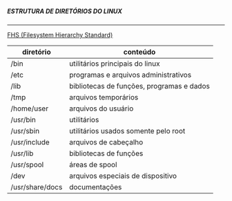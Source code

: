 
##### ESTRUTURA DE DIRETÓRIOS DO LINUX
***
[FHS (Filesystem Hierarchy Standard)](https://en.wikipedia.org/wiki/Filesystem_Hierarchy_Standard)

| diretório | conteúdo |
|---|---|
|/bin | utilitários principais do linux
|/etc | programas e arquivos administrativos
|/lib | bibliotecas de funções, programas e dados
|/tmp | arquivos temporários
|/home/user | arquivos do usuário
|/usr/bin | utilitários
|/usr/sbin | utilitários usados somente pelo root
|/usr/include | arquivos de cabeçalho
|/usr/lib | bibliotecas de funções
|/usr/spool | áreas de spool
|/dev | arquivos especiais de dispositivo
|/usr/share/docs| documentações




